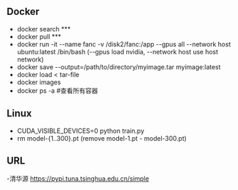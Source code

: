 ## Docker
- docker search ***
- docker pull ***
- docker run -it --name fanc -v /disk2/fanc:/app --gpus all --network host ubuntu:latest /bin/bash (--gpus load nvidia, --network host use host network)
- docker save --output=/path/to/directory/myimage.tar myimage:latest
- docker load < tar-file
- docker images
- docker ps -a #查看所有容器

## Linux
- CUDA_VISIBLE_DEVICES=0 python train.py
- rm model-{1..300}.pt (remove model-1.pt - model-300.pt)

## URL
-清华源 https://pypi.tuna.tsinghua.edu.cn/simple
